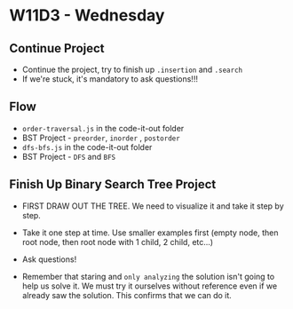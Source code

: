 # W11D3 - Wednesday

## Continue Project
- Continue the project, try to finish up `.insertion` and `.search `
- If we're stuck, it's mandatory to ask questions!!!

## Flow
- `order-traversal.js` in the code-it-out folder
- BST Project - `preorder`, `inorder` , `postorder`
- `dfs-bfs.js` in the code-it-out folder
- BST Project - `DFS` and `BFS`

## Finish Up Binary Search Tree Project
- FIRST DRAW OUT THE TREE. We need to visualize it and take it step by step.
- Take it one step at time. Use smaller examples first (empty node, then root node, then root node with 1 child, 2 child, etc...)
- Ask questions!

- Remember that staring and `only analyzing` the solution isn't going to help us solve it. We must try it ourselves without reference even if we already saw the solution. This confirms that we can do it.

